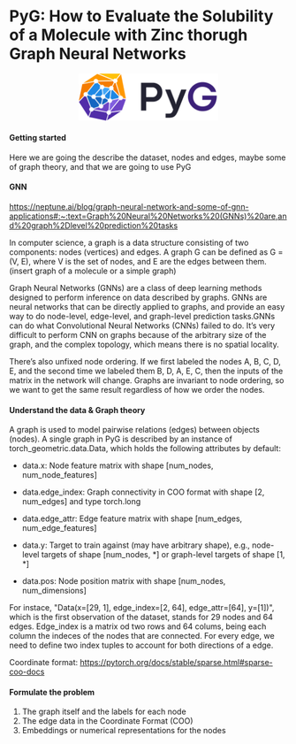 # PyG: How to Evaluate the Solubility of a Molecule with Zinc thorugh Graph Neural Networks

<p align="center">
<img src="https://raw.githubusercontent.com/pyg-team/pyg_sphinx_theme/master/pyg_sphinx_theme/static/img/pyg_logo_text.svg?sanitize=true" width=50% height=50%>
</p>

#### Getting started

Here we are going the describe the dataset, nodes and edges, maybe some of graph theory, and that we are going to use PyG



#### GNN 
https://neptune.ai/blog/graph-neural-network-and-some-of-gnn-applications#:~:text=Graph%20Neural%20Networks%20(GNNs)%20are,and%20graph%2Dlevel%20prediction%20tasks

In computer science, a graph is a data structure consisting of two components: nodes (vertices) and edges. A graph G can be defined as G = (V, E), where V is the set of nodes, and E are the edges between them. (insert graph of a molecule or a simple graph)

Graph Neural Networks (GNNs) are a class of deep learning methods designed to perform inference on data described by graphs. GNNs are neural networks that can be directly applied to graphs, and provide an easy way to do node-level, edge-level, and graph-level prediction tasks.GNNs can do what Convolutional Neural Networks (CNNs) failed to do. It’s very difficult to perform CNN on graphs because of the arbitrary size of the graph, and the complex topology, which means there is no spatial locality. 

There’s also unfixed node ordering. If we first labeled the nodes A, B, C, D, E, and the second time we labeled them B, D, A, E, C, then the inputs of the matrix in the network will change. Graphs are invariant to node ordering, so we want to get the same result regardless of how we order the nodes.





#### Understand the data & Graph theory
A graph is used to model pairwise relations (edges) between objects (nodes). A single graph in PyG is described by an instance of torch_geometric.data.Data, which holds the following attributes by default:

-  data.x: Node feature matrix with shape [num_nodes, num_node_features]

-  data.edge_index: Graph connectivity in COO format with shape [2, num_edges] and type torch.long

-  data.edge_attr: Edge feature matrix with shape [num_edges, num_edge_features]

-  data.y: Target to train against (may have arbitrary shape), e.g., node-level targets of shape [num_nodes, *] or graph-level targets of shape [1, *]

-  data.pos: Node position matrix with shape [num_nodes, num_dimensions]

For instace, "Data(x=[29, 1], edge_index=[2, 64], edge_attr=[64], y=[1])", which is the first observation of the dataset, stands for 29 nodes and 64 edges. Edge_index is a matrix od two rows and 64 colums, being each column the indeces of the nodes that are connected. For every edge, we need to define two index tuples to account for both directions of a edge.





Coordinate format: https://pytorch.org/docs/stable/sparse.html#sparse-coo-docs

#### Formulate the problem

1. The graph itself and the labels for each node
2. The edge data in the Coordinate Format (COO)
3. Embeddings or numerical representations for the nodes


#### 



#### 
